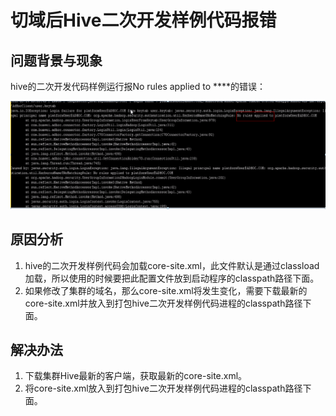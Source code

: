 # 切域后Hive二次开发样例代码报错<a name="mrs_03_0185"></a>

## 问题背景与现象<a name="zh-cn_topic_0167275090_section842971116813"></a>

hive的二次开发代码样例运行报No rules applied to \*\*\*\*的错误：

![](figures/zh-cn_image_0264281519.png)

## 原因分析<a name="zh-cn_topic_0167275090_section724010302087"></a>

1.  hive的二次开发样例代码会加载core-site.xml，此文件默认是通过classload加载，所以使用的时候要把此配置文件放到启动程序的classpath路径下面。
2.  如果修改了集群的域名，那么core-site.xml将发生变化，需要下载最新的core-site.xml并放入到打包hive二次开发样例代码进程的classpath路径下面。

## 解决办法<a name="zh-cn_topic_0167275090_section17326135612212"></a>

1.  下载集群Hive最新的客户端，获取最新的core-site.xml。
2.  将core-site.xml放入到打包hive二次开发样例代码进程的classpath路径下面。

